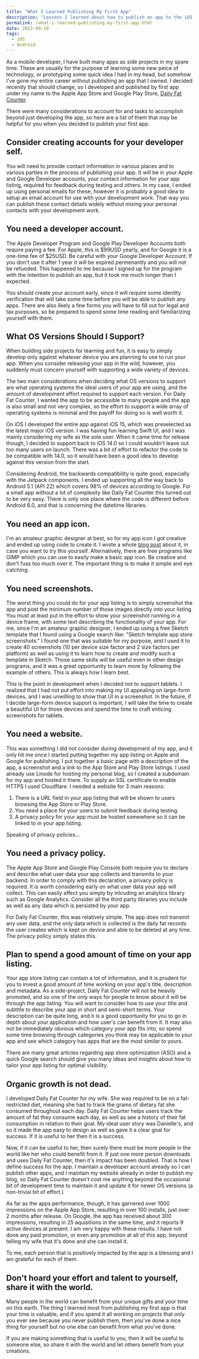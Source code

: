 ```yaml
---
title: "What I Learned Publishing My First App"
description: "Lessons I learned about how to publish an app to the iOS App Store and Google Play Console by publishing my first app, Daily Fat Counter."
permalink: /what-i-learned-publishing-my-first-app.html
date: 2022-09-10
tags:
  - iOS
  - Android
---
```


As a mobile developer, I have built many apps as side projects in my spare time. These are usually for the purpose of learning some new peice of technology, or prototyping some quick idea I had in my head, but somehow I've gone my entire career without publishing an app that I owned. I decided recently that should change, so I developed and published by first app under my name to the Apple App Store and Google Play Store, [Daily Fat Counter](https://dailyfatcounter.brendaninnis.ca).

There were many considerations to account for and tasks to accomplish beyond just developing the app, so here are a list of them that may be helpful for you when you decided to publish your first app.

## Consider creating accounts for your developer self.

You will need to provide contact information in various places and to various parties in the process of publishing your app. It will be in your Apple and Google Developer accounts, your contact information for your app listing, required for feedback during testing and others. In my case, I ended up using personal emails for these, however it is probably a good idea to setup an email account for use with your development work. That way you can publish these contact details widely without mixing your personal contacts with your development work.

## You need a developer account.

The Apple Developer Program and Google Play Developer Accounts both require paying a fee. For Apple, this is $99USD yearly, and for Google it is a one-time fee of $25USD. Be careful with your Google Developer Account. If you don't use it after 1 year it will be expired permenantly and you will not be refunded. This happened to me because I signed up for the program with the intention to publish an app, but it took me much longer than I expected.

You should create your account early, since it will require some identity verification that will take some time before you will be able to publish any apps. There are also likely a few forms you will have to fill out for legal and tax purposes, so be prepared to spend some time reading and familiarizing yourself with them.

## What OS Versions Should I Support?

When building side projects for learning and fun, it is easy to simply develop only against whatever device you are planning to use to run your app. When you consider releasing your app in the wild, however, you suddenly must concern yourself with supporting a wide variety of devices.

The two main considerations when deciding what OS versions to support are what operating systems the ideal users of your app are using, and the amount of development effort required to support each version. For Daily Fat Counter, I wanted the app to be accessible to many people and the app is also small and not very complex, so the effort to support a wide array of operating systems is minimal and the payoff for doing so is well worth it.

On iOS I developed the entire app against iOS 15, which was preselected as the latest major iOS version. I was having fun learning Swift UI, and I was mainly considering my wife as the sole user. When it came time for release though, I decided to support back to iOS 14.0 so I could wouldn't leave out too many users on launch. There was a bit of effort to refactor the code to be compatible with 14.0, so it would have been a good idea to develop against this version from the start.

Considering Android, the backwards compatibility is quite good, especially with the Jetpack components. I ended up supporting all the way back to Android 5.1 (API 22) which covers 98% of devices according to Google. For a small app without a lot of complexity like Daily Fat Counter this turned out to be very easy. There is only one place where the code is different before Android 8.0, and that is concerning the datetime libraries.

## You need an app icon.

I'm an amateur graphic designer at best, so for my app icon I got creative and ended up using code to create it. I wrote a whole [blog post](https://dailyfatcounter.brendaninnis.ca/make-an-app-icon-with-swift-ui.html) about it, in case you want to try this yourself. Alternatively, there are free programs like GIMP which you can use to easily make a basic app icon. Be creative and don't fuss too much over it. The important thing is to make it simple and eye catching.

## You need screenshots.

The worst thing you could do for your app listing is to simply screenshot the app and post the minimum number of those images directly into your listing. You must at least put in the effort to show your screenshot running in a device frame, with some text describing the functionality of your app. For me, since I'm an amateur graphic designer, I ended up using a free Sketch template that I found using a Google search like: "Sketch template app store screenshots." I found one that
was suitable for my purpose, and I used it to create 40 screenshots (10 per device size factor and 2 size factors per platform) as well as using it to learn how to create and modify such a template in Sketch. Those same skills will be useful even in other design programs, and it was a great opportunity to learn more by following the example of others. This is always how I learn best.

This is the point in development when I decided not to support tablets. I realized that I had not put effort into making my UI appealing on large-form devices, and I was unwilling to show that UI in a screenshot. In the future, if I decide large-form device support is important, I will take the time to create a beautiful UI for those devices and spend the time to craft enticing screenshots for tablets.

## You need a website.

This was something I did not consider during development of my app, and it only hit me once I started putting together my app listing on Apple and Google for publishing. I put together a basic page with a description of the app, a screenshot and a link to the App Store and Play Store listings. I used already use Linode for hosting my personal blog, so I created a subdomain for my app and hosted it there. To supply an SSL certificate to enable HTTPS I used Cloudflare. I needed a website for 3 main reasons:

1. There is a URL field in your app listing that will be shown to users browsing the App Store or Play Store.
2. You need a place for your users to submit feedback during testing.
3. A privacy policy for your app must be hosted somewhere so it can be linked to in your app listing.

Speaking of privacy policies...

## You need a privacy policy.

The Apple App Store and Google Play Console both require you to declare and describe what user data your app collects and transmits to your backend. In order to comply with this declaration, a privacy policy is required. It is worth considering early on what user data your app will collect. This can easily affect you simply by inlcuding an analytics library such as Google Analytics. Consider all the third party libraries you include as well as any data which is persisted by your app.

For Daily Fat Counter, this was relatively simple. The app does not transmit any user data, and the only data which is collected is the daily fat records the user creates which is kept on device and able to be deleted at any time. The privacy policy simply states this.

## Plan to spend a good amount of time on your app listing.

Your app store listing can contain a lot of information, and it is prudent for you to invest a good amount of time working on your app's title, description and metadata. As a side-project, Daily Fat Counter will not be heavily promoted, and so one of the only ways for people to know about it will be through the app listing. You will want to consider how to use your title and subtitle to describe your app in short and semi-short terms. Your description can be quite long, and it is a good
opportunity for you to go in depth about your application and how user's can benefit from it. It may also not be immediately obvious which category your app fits into, so spend some time browsing through categories you think may be applicable to your app and see which category has apps that are the most similar to yours.

There are many great articles regarding app store optimization (ASO) and a quick Google search should give you many ideas and insights about how to tailor your app listing for optimal visibility.

## Organic growth is not dead.

I developed Daily Fat Counter for my wife. She was required to be on a fat-restricted diet, meaning she had to track the grams of dietary fat she consumed throughout each day. Daily Fat Counter helps users track the amount of fat they consume each day, as well as see a history of their fat consumption in relation to their goal. My ideal user story was Danielle's, and so it made the app easy to design as well as gave it a clear goal for success. If it is useful to her then it is a
success.

Now, if it can be useful to her, then surely there must be more people in the world like her who could benefit from it. If just one more person downloads and uses Daily Fat Counter, then it's impact has been doubled. That is how I define success for the app. I maintain a developer account already so I can publish other apps, and I maintain my website already in order to publish my blog, so Daily Fat Counter doesn't cost me anything beyond the occasional bit of development time to maintain
it and update it for newer OS versions (a non-trivial bit of effort.)

As far as the apps performance, though, it has garnered over 1000 impressions on the Apple App Store, resulting in over 100 installs, just over 2 months after release. On Google, the app has received about 300 impressions, resulting in 25 aquisitions in the same time, and it reports 9 active devices at present. I am very happy with these results. I have not done any paid promotion, or even any promotion at all of this app, beyond telling my wife that it's done and she can install it.

To me, each person that is positively impacted by the app is a blessing and I am grateful for each of them.

## Don't hoard your effort and talent to yourself, share it with the world.

Many people in the world can benefit from your unique gifts and your time on this earth. The thing I learned most from publishing my first app is that your time is valuable, and if you spend it all working on projects that only you ever see because you never publish them, then you've done a nice thing for yourself but no one else can benefit from what you've done.

If you are making something that is useful to you, then it will be useful to someone else, so share it with the world and let others benefit from your creations.

